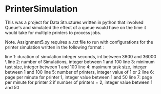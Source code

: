 # PrinterSimulation
This was a project for Data Structures written in python that involved Queue's and simulated the effect of a queue would have on the time it would take for multiple printers to process jobs.

Note. Assignment5.py requires a .txt file to run with configurations for the printer simulation written in the following format :

line 1: duration of simulation integer seconds, int between 3600 and 36000 \\
line 2: number of Simulations, integer between 1 and 100
line 3: minimum tast size, integer between 1 and 100
line 4: maximum task size, integer between 1 and 100
line 5: number of printers, integer value of 1 or 2
line 6: page per minute for printer 1, integer value between 1 and 50
line 7: page per minute for printer 2 if number of printers = 2, integer value between 1 and 50
